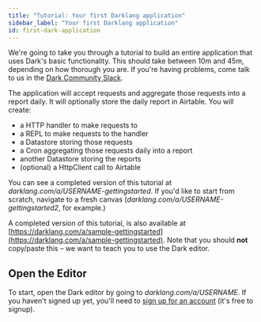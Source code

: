 ```yaml
---
title: "Tutorial: Your first Darklang application"
sidebar_label: "Your first Darklang application"
id: first-dark-application
---
```


We're going to take you through a tutorial to build an entire application that
uses Dark's basic functionality. This should take between 10m and 45m, depending
on how thorough you are. If you're having problems, come talk to us in the [Dark Community Slack](https://darklang.com/slack-invite).

The application will accept requests and aggregate those requests into a report
daily. It will optionally store the daily report in Airtable. You will create:

- a HTTP handler to make requests to
- a REPL to make requests to the handler
- a Datastore storing those requests
- a Cron aggregating those requests daily into a report
- another Datastore storing the reports
- (optional) a HttpClient call to Airtable

You can see a completed version of
this tutorial at _darklang.com/a/USERNAME-gettingstarted_. If you'd like to
start from scratch, navigate to a fresh canvas
(_darklang.com/a/USERNAME-gettingstarted2_, for example.)

A completed version of this tutorial, is also available at
[https://darklang.com/a/sample-gettingstarted](https://darklang.com/a/sample-gettingstarted).
Note that you should **not** copy/paste this &ndash; we want to teach you to use
the Dark editor.

## Open the Editor

To start, open the Dark editor by going to _darklang.com/a/USERNAME_. If you haven't
signed up yet, you'll need to [sign up for an account](https://darklang.com/signup)
(it's free to signup).
